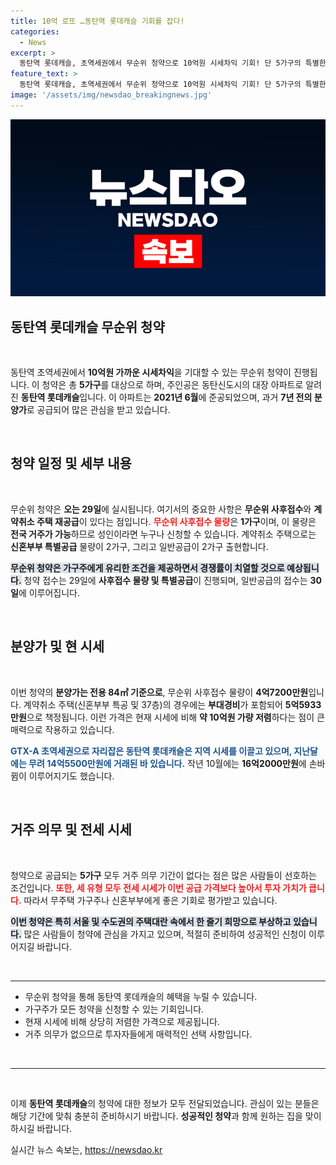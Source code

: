 ```yaml
---
title: 10억 로또 …동탄역 롯데캐슬 기회를 잡다!
categories:
  - News
excerpt: >
  동탄역 롯데캐슬, 초역세권에서 무순위 청약으로 10억원 시세차익 기회! 단 5가구의 특별한 기회를 놓치지 마세요. 29일부터 청약 접수 시작!
feature_text: >
  동탄역 롯데캐슬, 초역세권에서 무순위 청약으로 10억원 시세차익 기회! 단 5가구의 특별한 기회를 놓치지 마세요. 29일부터 청약 접수 시작!
image: '/assets/img/newsdao_breakingnews.jpg'
---
```


<p><img src="/assets/img/newsdao_breakingnews.jpg" alt="firstkoreanews 속보" /></p>

<h2 data-ke-size="size26">동탄역 롯데캐슬 무순위 청약</h2>

<p data-ke-size="size16">&nbsp;</p>

<p>동탄역 초역세권에서 <strong>10억원 가까운 시세차익</strong>을 기대할 수 있는 무순위 청약이 진행됩니다. 이 청약은 총 <strong>5가구</strong>를 대상으로 하며, 주인공은 동탄신도시의 대장 아파트로 알려진 <strong>동탄역 롯데캐슬</strong>입니다. 이 아파트는 <strong>2021년 6월</strong>에 준공되었으며, 과거 <strong>7년 전의 분양가</strong>로 공급되어 많은 관심을 받고 있습니다. </p>

<p data-ke-size="size16">&nbsp;</p>

<h2 data-ke-size="size26">청약 일정 및 세부 내용</h2>

<p data-ke-size="size16">&nbsp;</p>

<p>무순위 청약은 <strong>오는 29일</strong>에 실시됩니다. 여기서의 중요한 사항은 <strong>무순위 사후접수</strong>와 <strong>계약취소 주택 재공급</strong>이 있다는 점입니다. <b><span style="color: #ee2323;">무순위 사후접수 물량</span></b>은 <strong>1가구</strong>이며, 이 물량은 <strong>전국 거주가 가능</strong>하므로 성인이라면 누구나 신청할 수 있습니다. 계약취소 주택으로는 <strong>신혼부부 특별공급</strong> 물량이 2가구, 그리고 일반공급이 2가구 출현합니다. </p>

<p><b><span style="background-color: #21538527;">무순위 청약은 가구주에게 유리한 조건을 제공하면서 경쟁률이 치열할 것으로 예상됩니다.</span></b> 청약 접수는 29일에 <strong>사후접수 물량 및 특별공급</strong>이 진행되며, 일반공급의 접수는 <strong>30일</strong>에 이루어집니다. </p>

<p data-ke-size="size16">&nbsp;</p>

<h2 data-ke-size="size26">분양가 및 현 시세</h2>

<p data-ke-size="size16">&nbsp;</p>

<p>이번 청약의 <strong>분양가는 전용 84㎡ 기준으로</strong>, 무순위 사후접수 물량이 <strong>4억7200만원</strong>입니다. 계약취소 주택(신혼부부 특공 및 37층)의 경우에는 <strong>부대경비</strong>가 포함되어 <strong>5억5933만원</strong>으로 책정됩니다. 이런 가격은 현재 시세에 비해 <strong>약 10억원 가량 저렴</strong>하다는 점이 큰 매력으로 작용하고 있습니다. </p>

<p><b><span style="color: #1a5490;">GTX-A 초역세권으로 자리잡은 동탄역 롯데캐슬은 지역 시세를 이끌고 있으며, 지난달에는 무려 <strong>14억5500만원</strong>에 거래된 바 있습니다.</span></b> 작년 10월에는 <strong>16억2000만원</strong>에 손바뀜이 이루어지기도 했습니다. </p>

<p data-ke-size="size16">&nbsp;</p>

<h2 data-ke-size="size26">거주 의무 및 전세 시세</h2>

<p data-ke-size="size16">&nbsp;</p>

<p>청약으로 공급되는 <strong>5가구</strong> 모두 거주 의무 기간이 없다는 점은 많은 사람들이 선호하는 조건입니다. <b><span style="color: #ee2323;">또한, 세 유형 모두 전세 시세가 이번 공급 가격보다 높아서 투자 가치가 큽니다.</span></b> 따라서 무주택 가구주나 신혼부부에게 좋은 기회로 평가받고 있습니다.</p>

<p><b><span style="background-color: #21538527;">이번 청약은 특히 서울 및 수도권의 주택대란 속에서 한 줄기 희망으로 부상하고 있습니다.</span></b> 많은 사람들이 청약에 관심을 가지고 있으며, 적절히 준비하여 성공적인 신청이 이루어지길 바랍니다. </p>

<p data-ke-size="size16">&nbsp;</p>

<hr>

<ul>
    <li>무순위 청약을 통해 동탄역 롯데캐슬의 혜택을 누릴 수 있습니다.</li>
    <li>가구주가 모든 청약을 신청할 수 있는 기회입니다.</li>
    <li>현재 시세에 비해 상당히 저렴한 가격으로 제공됩니다.</li>
    <li>거주 의무가 없으므로 투자자들에게 매력적인 선택 사항입니다.</li>
</ul>

<p data-ke-size="size16">&nbsp;</p>

<hr>

<p data-ke-size="size16">&nbsp;</p>

<p>이제 <strong>동탄역 롯데캐슬</strong>의 청약에 대한 정보가 모두 전달되었습니다. 관심이 있는 분들은 해당 기간에 맞춰 충분히 준비하시기 바랍니다. <strong>성공적인 청약</strong>과 함께 원하는 집을 맞이하시길 바랍니다.</p>
실시간 뉴스 속보는, <a href="https://newsdao.kr" rel="dofollow">https://newsdao.kr</a>


